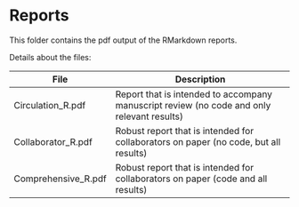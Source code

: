 # Reports
  
This folder contains the pdf output of the RMarkdown reports.  
  
Details about the files:  
  
File | Description    
---|---------------------------------------------------------------------
Circulation_R.pdf| Report that is intended to accompany manuscript review (no code and only relevant results)  
Collaborator_R.pdf | Robust report that is intended for collaborators on paper (no code, but all results)  
Comprehensive_R.pdf | Robust report that is intended for collaborators on paper (code and all results)    
